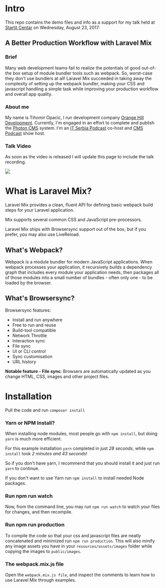 # Intro

This repo contains the demo files and info as a support for my talk held at [Startit Centar](https://startit.rs/centar/) on Wednesday, August 23, 2017:

## A Better Production Workflow with Laravel Mix

### Brief

Many web development teams fail to realize the potentials of good out-of-the box setup of module bundler tools such as webpack. So, worst-case they don't use bundlers at all! Laravel Mix succeeded in taking away the complexity of setting up the webpack bundler, making your CSS and javascript handling a simple task while improving your production workflow and overall app quality.

### About me

My name is Tihomir Opacic, I run development company [Orange Hill Development](https://www.orangehilldev.com/). Currently, I'm engaged in an effort to complete and publish the [Photon CMS](https://photoncms.com/) system. I'm an [IT Serbia Podcast](http://www.itserbiapodcast.com/) co-host and [CMS Podcast](http://cms-podcast.com/) show host.

### Talk Video

As soon as the video is released I will update this page to include the talk recording.

![](https://raw.githubusercontent.com/tihomiro/laravel-mix-demo/master/resources/assets/images/video-placeholder.png)

# What is Laravel Mix?

Laravel Mix provides a clean, fluent API for defining basic webpack build steps for your Laravel application. 

Mix supports several common CSS and JavaScript pre-processors.

Laravel Mix ships with Browsersync support out of the box, but if you prefer, you may also use LiveReload.

## What's Webpack?

Webpack is a module bundler for modern JavaScript applications. When webpack processes your application, it recursively builds a dependency graph that includes every module your application needs, then packages all of those modules into a small number of bundles - often only one - to be loaded by the browser.

## What's Browsersync?

Browsersync features:

* Install and run anywhere
* Free to run and reuse
* Build-tool compatible
* Network Throttle
* Interaction sync
* File sync
* UI or CLI control
* Sync customisation
* URL history

**Notable feature - File sync**: Browsers are automatically updated as you change HTML, CSS, images and other project files.

# Installation

Pull the code and run `composer install`

### Yarn or NPM Install?

When installing node modules, most people go with `npm install`, but doing `yarn` is much more efficient.

For this example installation `yarn` completed in just *28 seconds*, while `npm install` took *2 minutes and 43 seconds*!

So if you don't have yarn, I recommend that you should install it and just run `yarn` to continue.

If you don't want to use Yarn run `npm install` to install needed Node packages.


### Run npm run watch

Now, from the command line, you may run `npm run watch` to watch your files for changes, and then recompile.

### Run npm run production

To compile the code so that your css and javascript files are neatly concatenated and minimized run `npm run production`. This will also minify any image assets you have in your `resources/assets/images` folder while copying the images to `public/images`.

### The webpack.mix.js file

Open the `webpack.mix.js file`, and inspect the comments to learn how to use Laravel Mix through examples.

